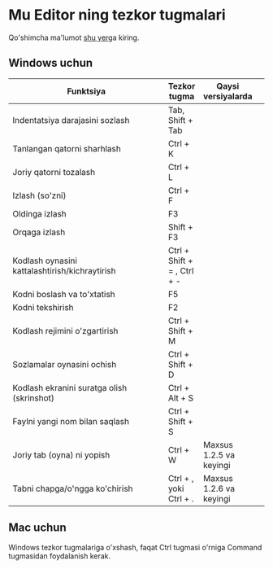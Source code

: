 # Mu Editor ning tezkor tugmalari

Qo'shimcha ma'lumot [shu yer](https://codewith.mu/en/tutorials/1.2/shortcuts)ga kiring.

## Windows uchun

<table><thead><tr><th width="385">Funktsiya</th><th>Tezkor tugma</th><th>Qaysi versiyalarda</th><th data-hidden></th></tr></thead><tbody><tr><td>Indentatsiya darajasini sozlash</td><td>Tab, Shift + Tab</td><td></td><td></td></tr><tr><td>Tanlangan qatorni sharhlash</td><td>Ctrl + K</td><td></td><td></td></tr><tr><td>Joriy qatorni tozalash</td><td>Ctrl + L</td><td></td><td></td></tr><tr><td>Izlash (so'zni)</td><td>Ctrl + F</td><td></td><td></td></tr><tr><td>Oldinga izlash</td><td>F3</td><td></td><td></td></tr><tr><td>Orqaga izlash</td><td>Shift + F3</td><td></td><td></td></tr><tr><td>Kodlash oynasini kattalashtirish/kichraytirish</td><td>Ctrl + Shift + = ,  Ctrl + - </td><td></td><td></td></tr><tr><td>Kodni boslash va to'xtatish</td><td>F5</td><td></td><td></td></tr><tr><td>Kodni tekshirish</td><td>F2</td><td></td><td></td></tr><tr><td>Kodlash rejimini o'zgartirish</td><td>Ctrl + Shift + M</td><td></td><td></td></tr><tr><td>Sozlamalar oynasini ochish</td><td>Ctrl + Shift + D</td><td></td><td></td></tr><tr><td>Kodlash ekranini suratga olish (skrinshot)</td><td>Ctrl + Alt + S</td><td></td><td></td></tr><tr><td>Faylni yangi nom bilan saqlash</td><td>Ctrl + Shift + S</td><td></td><td></td></tr><tr><td>Joriy tab (oyna) ni yopish </td><td>Ctrl + W</td><td>Maxsus 1.2.5 va keyingi</td><td></td></tr><tr><td>Tabni chapga/o'ngga ko'chirish</td><td>Ctrl + , yoki Ctrl + .</td><td>Maxsus 1.2.6 va keyingi</td><td></td></tr></tbody></table>

## Mac uchun

Windows tezkor tugmalariga o'xshash, faqat Ctrl tugmasi o'rniga Command tugmasidan foydalanish kerak.
